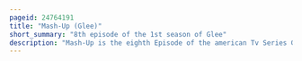 ```yaml
---
pageid: 24764191
title: "Mash-Up (Glee)"
short_summary: "8th episode of the 1st season of Glee"
description: "Mash-Up is the eighth Episode of the american Tv Series Glee. The Episode premiered on the Fox Network on October 21 2009. It was written by Series Co-Creator ian Brennan and directed by elodie Keene. In the Episode Glee Club Director will schuester Attempts to create a Wedding Medley for his Colleagues emma and ken in the Style of a Mash-Up. Students finn and quinn find that they are no longer considered popular while Members of the Glee Club Rachel and Puck become romantically involved as do cheerleading Coach Sue Sylvester and local News Anchor Rod Remington."
---
```


